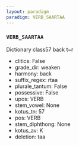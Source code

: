 ```yaml
---
layout: paradigm
paradigm: VERB_SAARTAA
---
```

### ` VERB_SAARTAA `

Dictionary class57 back t~r
* clitics: False
* grade_dir: weaken
* harmony: back
* suffix_regex: rtaa
* plurale_tantum: False
* possessive: False
* upos: VERB
* stem_vowel: None
* kotus_tn: 57
* pos: VERB
* stem_diphthong: None
* kotus_av: K
* deletion: taa
